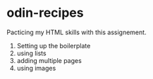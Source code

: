 # odin-recipes

Pacticing my HTML skills with this assignement.
1. Setting up the boilerplate
2. using lists
3. adding multiple pages
4. using images